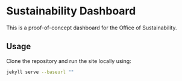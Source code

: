 # Sustainability Dashboard
This is a proof-of-concept dashboard for the Office of Sustainability.

## Usage
Clone the repository and run the site locally using:

```bash
jekyll serve --baseurl ""
```
